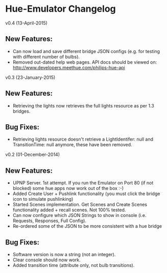 Hue-Emulator Changelog
============
v0.4 (13-April-2015)

New Features:
---
* Can now load and save different bridge JSON configs (e.g. for testing with different number of bulbs).
* Removed out-dated help web pages.  API docs should be viewed on: http://www.developers.meethue.com/philips-hue-api

v0.3 (23-January-2015)

New Features:
---
* Retrieving the lights now retrieves the full lights resource as per 1.3 bridges.

Bug Fixes:
---
* Retrieving lights resource doesn't retrieve a LightIdentifer: null and TransitionTime: null anymore, these have been removed.

v0.2 (01-December-2014)

New Features:
---
* UPNP Server. 1st attempt.  If you run the Emulator on Port 80 (if not blocked) some hue apps now work out of the box :-)
* Added Create User + Pushlink functionality (you must click the bridge icon to simulate pushlinking)
* Started Scenes implementation.  Get Scenes and Create Scenes functionality added + recall scenes.  Not 100% tested.
* Can now configure which JSON Strings to show in console (i.e. Requests, Responses, Full Config).
* Re-ordered some of the JSON to be more consistent with a hue bridge

Bug Fixes:
---
* Software version is now a string (not an integer).
* Clear console should now work.
* Added transition time (attribute only, not bulb transitions).